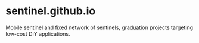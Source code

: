 # sentinel.github.io
Mobile sentinel and fixed network of sentinels, graduation projects targeting low-cost DIY applications.

